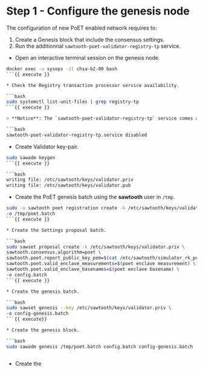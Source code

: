 # Step 1 - Configure the genesis node

The configuration of new PoET enabled network requires to:

1. Create a Genesis block that include the consensus settings.
2. Run the additionnal `sawtooth-poet-validator-registry-tp` service.

* Open an interactive terminal session on the genesis node.

```bash
docker exec -u sysops -it chsa-b2-00 bash
```{{ execute }}

* Check the Registry transaction processor service availability.

```bash
sudo systemctl list-unit-files | grep registry-tp
```{{ execute }}

> **Notice**: The `sawtooth-poet-validator-registry-tp` service comes at part of the `sawtooth` package installation.

```bash
sawtooth-poet-validator-registry-tp.service disabled
```

* Create Validator key-pair.

```bash
sudo sawadm keygen
```{{ execute }}

```bash
writing file: /etc/sawtooth/keys/validator.priv
writing file: /etc/sawtooth/keys/validator.pub
```

* Create the PoET genesis batch using the **sawtooth** user in `/tmp`.

```bash
sudo -u sawtooth poet registration create -k /etc/sawtooth/keys/validator.priv \
-o /tmp/poet.batch
```{{ execute }}

* Create the Settings proposal batch.

```bash
sudo sawset proposal create -k /etc/sawtooth/keys/validator.priv \
sawtooth.consensus.algorithm=poet \
sawtooth.poet.report_public_key_pem=$(cat /etc/sawtooth/simulator_rk_pub.pem) \
sawtooth.poet.valid_enclave_measurements=$(poet enclave measurement) \
sawtooth.poet.valid_enclave_basenames=$(poet enclave basename) \
-o config.batch
```{{ execute }}

* Create the genesis batch.

```bash
sudo sawset genesis --key /etc/sawtooth/keys/validator.priv \
-o config-genesis.batch
```{{ execute}}

* Create the genesis block.

```bash
sudo sawadm genesis /tmp/poet.batch config.batch config-genesis.batch
```

```bash

```

* Create the 